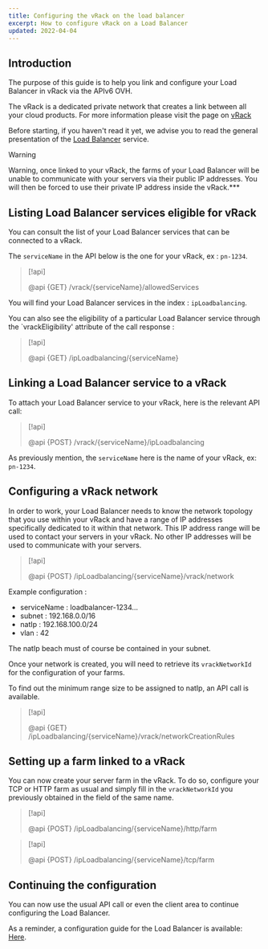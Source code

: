 ```yaml
---
title: Configuring the vRack on the load balancer
excerpt: How to configure vRack on a Load Balancer
updated: 2022-04-04
---
```


## Introduction

The purpose of this guide is to help you link and configure your Load Balancer in vRack via the APIv6 OVH.

The vRack is a dedicated private network that creates a link between all your cloud products. For more information please visit the page on [vRack](https://www.ovh.com/sg/solutions/vrack/)

Before starting, if you haven't read it yet, we advise you to read the general presentation of the [Load Balancer](/pages/cloud/load_balancer/use_presentation) service.

> [!warning]
>
> Warning, once linked to your vRack, the farms of your Load Balancer will be unable to communicate with your servers via their public IP addresses. You will then be forced to use their private IP address inside the vRack.***
>

## Listing Load Balancer services eligible for vRack

You can consult the list of your Load Balancer services that can be connected to a vRack.

The `serviceName` in the API below is the one for your vRack, ex : `pn-1234`.

> [!api]
>
> @api {GET} /vrack/{serviceName}/allowedServices
>

You will find your Load Balancer services in the index : `ipLoadbalancing`.

You can also see the eligibility of a particular Load Balancer service through the `vrackEligibility' attribute of the call response :

> [!api]
>
> @api {GET} /ipLoadbalancing/{serviceName}
>
>

## Linking a Load Balancer service to a vRack

To attach your Load Balancer service to your vRack, here is the relevant API call:

> [!api]
>
> @api {POST} /vrack/{serviceName}/ipLoadbalancing
>

As previously mention, the `serviceName` here is the name of your vRack, ex: `pn-1234`.

## Configuring a vRack network

In order to work, your Load Balancer needs to know the network topology that you use within your vRack and have a range of IP addresses specifically dedicated to it within that network. This IP address range will be used to contact your servers in your vRack. No other IP addresses will be used to communicate with your servers.

> [!api]
>
> @api {POST} /ipLoadbalancing/{serviceName}/vrack/network
>

Example configuration :

-  serviceName : loadbalancer-1234...
-  subnet : 192.168.0.0/16
- natIp : 192.168.100.0/24
- vlan : 42

The natIp beach must of course be contained in your subnet.

Once your network is created, you will need to retrieve its `vrackNetworkId` for the configuration of your farms.

To find out the minimum range size to be assigned to natIp, an API call is available.

> [!api]
>
> @api {GET} /ipLoadbalancing/{serviceName}/vrack/networkCreationRules
>

## Setting up a farm linked to a vRack

You can now create your server farm in the vRack. To do so, configure your TCP or HTTP farm as usual and simply fill in the `vrackNetworkId` you previously obtained in the field of the same name.

> [!api]
>
> @api {POST} /ipLoadbalancing/{serviceName}/http/farm
>

> [!api]
>
> @api {POST} /ipLoadbalancing/{serviceName}/tcp/farm
>

## Continuing the configuration

You can now use the usual API call or even the client area to continue configuring the Load Balancer.

As a reminder, a configuration guide for the Load Balancer is available: [Here](/pages/cloud/load_balancer/create_http_https).
